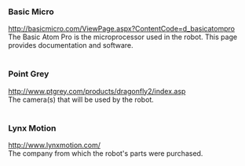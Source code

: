 ### Basic Micro ###
http://basicmicro.com/ViewPage.aspx?ContentCode=d_basicatompro <br>
The Basic Atom Pro is the microprocessor used in the robot. This page provides documentation and  software.<br>
<br>
<h3>Point Grey</h3>
<a href='http://www.ptgrey.com/products/dragonfly2/index.asp'>http://www.ptgrey.com/products/dragonfly2/index.asp</a> <br>
The camera(s) that will be used by the robot.<br>
<br>
<h3>Lynx Motion</h3>
<a href='http://www.lynxmotion.com/'>http://www.lynxmotion.com/</a> <br>
The company from which the robot's parts were purchased.